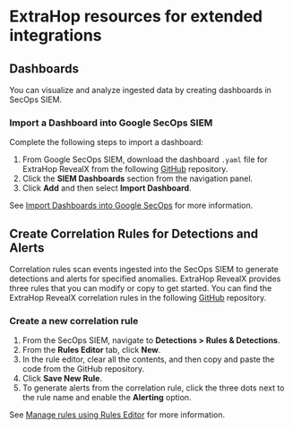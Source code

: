 # ExtraHop resources for extended integrations

## Dashboards

You can visualize and analyze ingested data by creating dashboards in SecOps SIEM.

### Import a Dashboard into Google SecOps SIEM

Complete the following steps to import a dashboard:

1. From Google SecOps SIEM, download the dashboard `.yaml` file for ExtraHop RevealX from the following [GitHub](https://github.com/ExtraHop/extrahop-devrepo/tree/main/Dashboard) repository.
2. Click the **SIEM Dashboards** section from the navigation panel.
3. Click **Add** and then select **Import Dashboard**.

See [Import Dashboards into Google SecOps](https://cloud.google.com/chronicle/docs/reports/import-export-dashboards#import_dashboards) for more information.

## Create Correlation Rules for Detections and Alerts

Correlation rules scan events ingested into the SecOps SIEM to generate detections and alerts for specified anomalies. ExtraHop RevealX provides three rules that you can modify or copy to get started. You can find the ExtraHop RevealX correlation rules in the following [GitHub](https://github.com/ExtraHop/extrahop-devrepo/tree/main/Correlation%20Rules) repository.

### Create a new correlation rule

1. From the SecOps SIEM, navigate to **Detections > Rules & Detections**.
2. From the **Rules Editor** tab, click **New**.
3. In the rule editor, clear all the contents, and then copy and paste the code from the GitHub repository.
4. Click **Save New Rule**.
5. To generate alerts from the correlation rule, click the three dots next to the rule name and enable the **Alerting** option.

See [Manage rules using Rules Editor](https://cloud.google.com/chronicle/docs/detection/manage-all-rules#:~:text=Click%20New%20in,click%20DISCARD.) for more information.